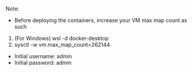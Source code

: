 Note:

- Before deploying the containers, increase your VM max map count as such
1. (For Windows) wsl -d docker-desktop
2. sysctl -w vm.max_map_count=262144

- Initial username: admin
- Initial password: admin

